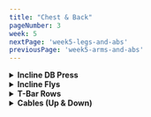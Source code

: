 ```yaml
---
title: "Chest & Back"
pageNumber: 3
week: 5
nextPage: 'week5-legs-and-abs'
previousPage: 'week5-arms-and-abs'
---
```


<details>
<summary><b>Incline DB Press</b></summary

<figure class="video_container">
  <video controls={true}>
    <source src="https://github.com/jakebayliss/jpfitness/assets/101162903/bd252ef6-432b-4262-94e4-1abf2ad90b36" type="video/mp4">
  </video>
</figure>

- 

- This week we're back to starting with Incline DB Press - if you're feeling that your lower chest isn't getting enough love then now's the perfect time to sub out incline DB press with decline DB press - as always be careful with how heavy you go if it's your first time!

- Careful with your form picking up heavy dumbbells, I know better than most about annoying back pain caused from the gym

- Bench angle determines where on your chest is activated - the higher up you go (to a certain point then it becomes majoritively shoulders) the more upper chest it works

- If you're happy with where your upper chest is and you'd much rather work your entire chest then scroll down to the 'bench' section and implement dumbbell flat bench here

- Form is crucial here, especially as you increase weight - careful not to go below your shoulder line on the downward part of movement

- I'm currently on 40kg dumbbells for incline press, 6 reps, working my way up to 8 reps gradually!

</details>

<details>
<summary><b>Incline Flys</b></summary

<figure class="video_container">
  <video controls={true}>
    <source src="https://github.com/jakebayliss/jpfitness/assets/101162903/2f427229-a846-4885-a1c9-8bc46e6d4deb" type="video/mp4">
  </video>
</figure>

- Straight into these after Incline DB, make sure you treat the transition as a superset

- Slow and controlled is key, get your arms at the right angle so it's not ripping your shoulders but it's also engaging your chest as much as possible

- Arm angle is also key - don't straight arm it but also don't chest press, find that sweet spot in-between to maximise chest gains while minimising the risk of shoulder injuries

- I'm on 14kg dumbbells for incline flys

</details>

<details>
<summary><b>T-Bar Rows</b></summary

<figure class="video_container">
  <video controls={true}>
    <source src="https://github.com/jakebayliss/jpfitness/assets/101162903/020282fd-4df4-43b4-9f2c-453d9984807c" type="video/mp4">
  </video>
</figure>

- Form form form - don't go too heavy until you've got your form 100% down

- Do not injure your back doing these, be extremely careful and if you have any doubts ask a gym employee for assistance

- For similar reasons to not doing deadlifts my T-bar row weight is not that high - I'm mainly concerned about form so will max out at around two plates

- Currently on 2 20kg plates and one 5 kg plate going for 12 reps per set

</details>

<details>
<summary><b>Cables (Up & Down)</b></summary

<figure class="video_container">
  <video controls={true}>
    <source src="https://github.com/jakebayliss/jpfitness/assets/101162903/c0210bf8-9ee6-4800-b910-5776277e9497" type="video/mp4">
  </video>
</figure>

- Killer superset, if I'm feeling frisky then I sometimes do a set of 10-15 pushups as a superset to really annihilate the chest

- Position the cables at or slightly above head height

- Position yourself at the centre of the machine, then step forward into the space in front and lock your legs in place

- I'm then looking to find the perfect arm angle (the same angle you used on incline DB flys up above) to maximise chest gains while minimising shoulder injuries

- Lock your arms in place and pull with your chest, squeezing as hard as you can as your hands touch

- I do 12.5kg in downward flys for 10 reps 

<figure class="video_container">
  <video controls={true}>
    <source src="https://github.com/jakebayliss/jpfitness/assets/101162903/da2a3c73-eb8f-4ac2-ab6d-24fca3e48929" type="video/mp4">
  </video>
</figure>

- As above, position yourself in the centre of the machine but this time don't step forward

- Legs shoulder width apart, arms similar angle to above

- Stick your chest out and pull up with your chest, activating it the whole way through

- Squeeze at the top, 12 reps minimum and now is when I would superset with pushups if you have it in you!

- I do 10.5kg for 8 reps in this direction

<details>

<details>
<summary><b>Lat Pulldowns</b></summary

<figure class="video_container">
  <video controls={true}>
    <source src="https://github.com/jakebayliss/jpfitness/assets/101162903/5e8962cd-27c9-42cf-8343-fa18049ad5be" type="video/mp4">
  </video>
</figure>

- Very important to build your complete back and give you WINGS

- Strict form as always, make sure to pull all the way down and engage your lats, don't pull with your arms/biceps

- Squeeze as hard as you can at the bottom for maximum effectiveness

- I like to use the lat pulldown machine at around 65kg currently for 8 reps, working my way up to controlled bodyweight pulldowns

</details>

<details>
<summary><b>Bench</b></summary

<figure class="video_container">
  <video controls={true}>
    <source src="https://github.com/jakebayliss/jpfitness/assets/101162903/3a4c57f0-350e-4f34-ac68-8f31df85b063" type="video/mp4">
  </video>
</figure>

- Just when you think you're done for the day I hit you with flat bench press

- Slow and controlled, come down to just above your chest every rep, don't bounce the bar off it but make sure you get full range of motion

- If you're unsure or not confident in yourself as you're just starting out then get someone friendly in the gym to come assist/spot you!

- Typically rep 70kg after a long chest session for 3-4 sets - I'm usually absolutely ruined at this stage of the workout so 4 sets is sometimes beyond me!

</details>

<details>
<summary><b>Pull-Ups</b></summary

<figure class="video_container">
  <video controls={true}>
    <source src="https://github.com/jakebayliss/jpfitness/assets/101162903/0f958bb8-56d0-4fea-b417-13ba49ad6869" type="video/mp4">
  </video>
</figure>

- Final exercise!!! x3 sets of pull ups (preferably non-assisted) but if you require assistance then that's perfectly fine too!

- If you can only do a handful of reps that's totally fine too, keep at it and gradually build yourself up to 8-12 reps

- Here I'm looking to pull up with the lats and back - not with your arms, get your head as high as possible and hold at the top

- As many bodyweight reps as you can for 3 sets!

</details>